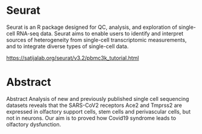 # Seurat

Seurat is an R package designed for QC, analysis, and exploration of single-cell RNA-seq data. 
Seurat aims to enable users to identify and interpret sources of heterogeneity from single-cell transcriptomic measurements, and to integrate diverse types of single-cell data.

https://satijalab.org/seurat/v3.2/pbmc3k_tutorial.html

# Abstract

Abstract
Analysis of new and previously published single cell sequencing datasets reveals that the
SARS-CoV2 receptors Ace2 and Tmprss2 are expressed in olfactory support cells, stem cells and perivascular cells, but not in neurons. 
Our aim is to proved how Covid19 syndrome leads to olfactory dysfunction.
